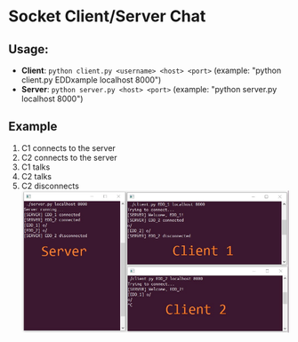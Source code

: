 # Socket Client/Server Chat

## Usage:
- **Client**: ``python client.py <username> <host> <port>`` (example: "python client.py EDDxample localhost 8000")
- **Server**: ``python server.py <host> <port>`` (example: "python server.py localhost 8000")

## Example
1. C1 connects to the server
2. C2 connects to the server
3. C1 talks
4. C2 talks
5. C2 disconnects
![[example pic]](pic.jpg)
